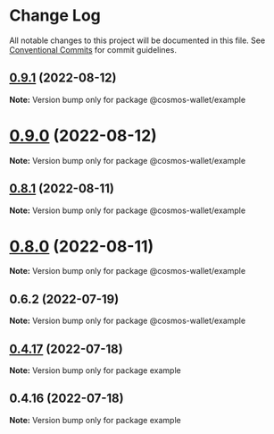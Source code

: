 # Change Log

All notable changes to this project will be documented in this file.
See [Conventional Commits](https://conventionalcommits.org) for commit guidelines.

## [0.9.1](https://github.com/cosmology-tech/cosmos-wallet/compare/@cosmos-wallet/example@0.9.0...@cosmos-wallet/example@0.9.1) (2022-08-12)

**Note:** Version bump only for package @cosmos-wallet/example





# [0.9.0](https://github.com/cosmology-tech/cosmos-wallet/compare/@cosmos-wallet/example@0.8.1...@cosmos-wallet/example@0.9.0) (2022-08-12)

**Note:** Version bump only for package @cosmos-wallet/example





## [0.8.1](https://github.com/cosmology-tech/cosmos-wallet/compare/@cosmos-wallet/example@0.8.0...@cosmos-wallet/example@0.8.1) (2022-08-11)

**Note:** Version bump only for package @cosmos-wallet/example





# [0.8.0](https://github.com/cosmology-tech/cosmos-wallet/compare/@cosmos-wallet/example@0.6.2...@cosmos-wallet/example@0.8.0) (2022-08-11)

**Note:** Version bump only for package @cosmos-wallet/example





## 0.6.2 (2022-07-19)

**Note:** Version bump only for package @cosmos-wallet/example

## [0.4.17](https://github.com/cosmology-tech/cosmos-wallet/compare/example@0.4.16...example@0.4.17) (2022-07-18)

**Note:** Version bump only for package example

## 0.4.16 (2022-07-18)

**Note:** Version bump only for package example
